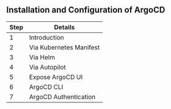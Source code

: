 ## Installation and Configuration of ArgoCD

| Step | Details |
| ----------- | ----------- |
| 1 | Introduction |
| 2 | Via Kubernetes Manifest  |
| 3 | Via Helm |
| 4 | Via Autopilot |
| 5 | Expose ArgoCD UI |
| 6 | ArgoCD CLI |
| 7 | ArgoCD Authentication |

